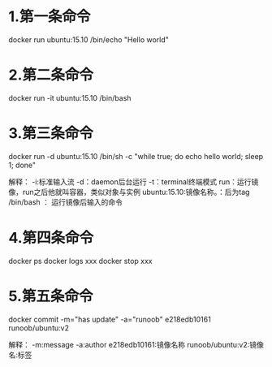 # 1.第一条命令
docker run ubuntu:15.10 /bin/echo "Hello world"
# 2.第二条命令
docker run -it ubuntu:15.10 /bin/bash
# 3.第三条命令
docker run -d ubuntu:15.10 /bin/sh -c "while true; do echo hello world; sleep 1; done"

解释：
-i:标准输入流
-d：daemon后台运行
-t：terminal终端模式
run：运行镜像，run之后他就叫容器，类似对象与实例
ubuntu:15.10:镜像名称。：后为tag
/bin/bash ： 运行镜像后输入的命令
# 4.第四条命令
docker ps
docker logs xxx
docker stop xxx
# 5.第五条命令
docker commit -m="has update" -a="runoob" e218edb10161 runoob/ubuntu:v2

解释：
-m:message
-a:author
e218edb10161:镜像名称
runoob/ubuntu:v2:镜像名:标签